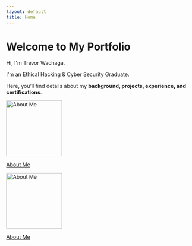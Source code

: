 ```yaml
---
layout: default
title: Home
---
```


# Welcome to My Portfolio

Hi, I'm Trevor Wachaga.

I'm an Ethical Hacking & Cyber Security Graduate.

Here, you’ll find details about my **background, projects, experience, and certifications**.  


<div class="nav-cards">
  <a href="{{ '/about' | relative_url }}" class="card">
    <img src="{{ '/images/linkedin.jpg' | relative_url }}" alt="About Me" style="width:150px; height:auto">
    <p>About Me</p>
  </a>
  <a href="{{ '/projects' | relative_url }}" class="card">
    <img src="{{ '/images/projects.png' | relative_url }}" alt="About Me" style="width:150px; height:auto">
    <p>About Me</p>
  </a>
</div>
